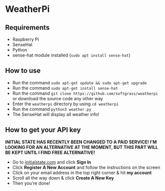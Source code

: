 # WeatherPi
## Requirements
* Raspberry Pi
* SenseHat
* Python
* sense-hat module installed (``sudo apt install sense-hat``)

## How to use
* Run the command ``sudo apt-get update && sudo apt-get upgrade``
* Run the command ``sudo apt-get install sense-hat``
* Run the command ``git clone https://github.com/softgrass/weatherpi`` or download the source code any other way
* Enter the ``weatherpi`` directory by using ``cd weatherpi``
* Run the command ``python3 weather.py``
* The SenseHat will display all weather info!


## How to get your API key
**INITIAL STATE HAS RECENTLY BEEN CHANGED TO A PAID SERVICE! I'M LOOKING FOR AN ALTERNATIVE AT THE MOMENT, BUT THIS PART WILL BE KEPT UNTIL I FIND FREE ALTERNATIVE!**
* Go to [initialstate.com](https://www.initialstate.com/) and click **Sign In** 
* Click **Register A New Account** and follow the instructions on the screen
* Click on your email address in the top right corner & hit **my account**
* Scroll all the way down & click **Create A New Key**
* Then you're done!
